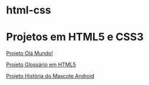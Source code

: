 # html-css
 <h1>Projetos em HTML5 e CSS3</h1>
 
 <a href="https://matheuslmarchetti.github.io/html-css/ola-mundo/" target="_blank">Projeto Olá Mundo!</a>

 <a href="https://matheuslmarchetti.github.io/html-css/glossary/glossary.html" target="_blank">Projeto Glossário em HTML5</a>

 <a href="https://matheuslmarchetti.github.io/html-css/android-history/android.html" target="_blank">Projeto História do Mascote Android</a>